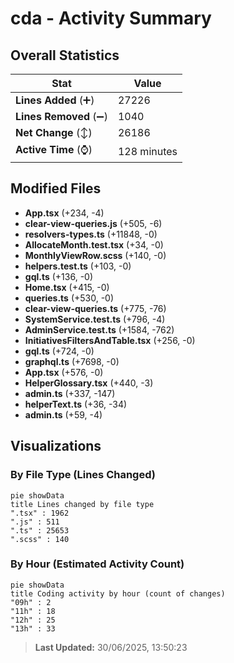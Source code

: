 # cda - Activity Summary 

## Overall Statistics

| Stat                   | Value                                                             |
| ---------------------- | ----------------------------------------------------------------- |
| **Lines Added** (➕)   | 27226                                          |
| **Lines Removed** (➖) | 1040                                        |
| **Net Change** (↕)    | 26186                |
| **Active Time** (⌚)   | 128 minutes |


## Modified Files
- **App.tsx** (+234, -4)
- **clear-view-queries.js** (+505, -6)
- **resolvers-types.ts** (+11848, -0)
- **AllocateMonth.test.tsx** (+34, -0)
- **MonthlyViewRow.scss** (+140, -0)
- **helpers.test.ts** (+103, -0)
- **gql.ts** (+136, -0)
- **Home.tsx** (+415, -0)
- **queries.ts** (+530, -0)
- **clear-view-queries.ts** (+775, -76)
- **SystemService.test.ts** (+796, -4)
- **AdminService.test.ts** (+1584, -762)
- **InitiativesFiltersAndTable.tsx** (+256, -0)
- **gql.ts** (+724, -0)
- **graphql.ts** (+7698, -0)
- **App.tsx** (+576, -0)
- **HelperGlossary.tsx** (+440, -3)
- **admin.ts** (+337, -147)
- **helperText.ts** (+36, -34)
- **admin.ts** (+59, -4)

## Visualizations

### By File Type (Lines Changed)

```mermaid
pie showData
title Lines changed by file type
".tsx" : 1962
".js" : 511
".ts" : 25653
".scss" : 140
```

### By Hour (Estimated Activity Count)

```mermaid
pie showData
title Coding activity by hour (count of changes)
"09h" : 2
"11h" : 18
"12h" : 25
"13h" : 33
```


> **Last Updated:** 30/06/2025, 13:50:23